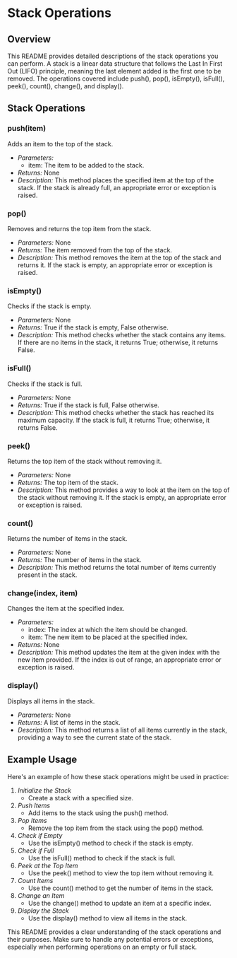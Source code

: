 # Stack Operations 

## Overview
This README provides detailed descriptions of the stack operations you can perform. A stack is a linear data structure that follows the Last In First Out (LIFO) principle, meaning the last element added is the first one to be removed. The operations covered include push(), pop(), isEmpty(), isFull(), peek(), count(), change(), and display().

## Stack Operations

### push(item)
Adds an item to the top of the stack.
- *Parameters:* 
  - item: The item to be added to the stack.
- *Returns:* None
- *Description:* This method places the specified item at the top of the stack. If the stack is already full, an appropriate error or exception is raised.

### pop()
Removes and returns the top item from the stack.
- *Parameters:* None
- *Returns:* The item removed from the top of the stack.
- *Description:* This method removes the item at the top of the stack and returns it. If the stack is empty, an appropriate error or exception is raised.

### isEmpty()
Checks if the stack is empty.
- *Parameters:* None
- *Returns:* True if the stack is empty, False otherwise.
- *Description:* This method checks whether the stack contains any items. If there are no items in the stack, it returns True; otherwise, it returns False.

### isFull()
Checks if the stack is full.
- *Parameters:* None
- *Returns:* True if the stack is full, False otherwise.
- *Description:* This method checks whether the stack has reached its maximum capacity. If the stack is full, it returns True; otherwise, it returns False.

### peek()
Returns the top item of the stack without removing it.
- *Parameters:* None
- *Returns:* The top item of the stack.
- *Description:* This method provides a way to look at the item on the top of the stack without removing it. If the stack is empty, an appropriate error or exception is raised.

### count()
Returns the number of items in the stack.
- *Parameters:* None
- *Returns:* The number of items in the stack.
- *Description:* This method returns the total number of items currently present in the stack.

### change(index, item)
Changes the item at the specified index.
- *Parameters:* 
  - index: The index at which the item should be changed.
  - item: The new item to be placed at the specified index.
- *Returns:* None
- *Description:* This method updates the item at the given index with the new item provided. If the index is out of range, an appropriate error or exception is raised.

### display()
Displays all items in the stack.
- *Parameters:* None
- *Returns:* A list of items in the stack.
- *Description:* This method returns a list of all items currently in the stack, providing a way to see the current state of the stack.

## Example Usage
Here's an example of how these stack operations might be used in practice:

1. *Initialize the Stack*
   - Create a stack with a specified size.
2. *Push Items*
   - Add items to the stack using the push() method.
3. *Pop Items*
   - Remove the top item from the stack using the pop() method.
4. *Check if Empty*
   - Use the isEmpty() method to check if the stack is empty.
5. *Check if Full*
   - Use the isFull() method to check if the stack is full.
6. *Peek at the Top Item*
   - Use the peek() method to view the top item without removing it.
7. *Count Items*
   - Use the count() method to get the number of items in the stack.
8. *Change an Item*
   - Use the change() method to update an item at a specific index.
9. *Display the Stack*
   - Use the display() method to view all items in the stack.

This README provides a clear understanding of the stack operations and their purposes. Make sure to handle any potential errors or exceptions, especially when performing operations on an empty or full stack.
